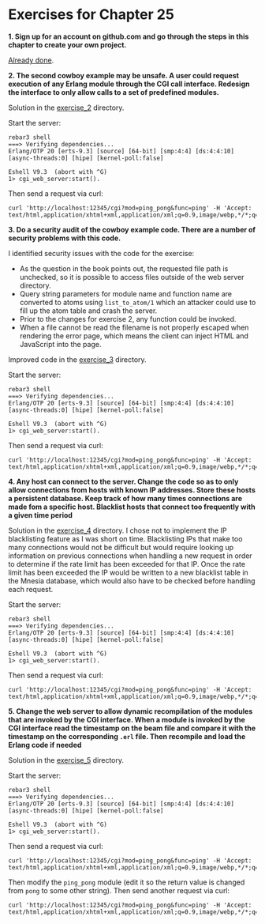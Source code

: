 # Exercises for Chapter 25

**1. Sign up for an account on github.com and go through the steps in this chapter to create your own project.**

[Already done](https://github.com/Stratus3D).

**2. The second cowboy example may be unsafe. A user could request execution of any Erlang module through the CGI call interface. Redesign the interface to only allow calls to a set of predefined modules.**

Solution in the [exercise_2](exercise_2/) directory.

Start the server:

```
rebar3 shell
===> Verifying dependencies...
Erlang/OTP 20 [erts-9.3] [source] [64-bit] [smp:4:4] [ds:4:4:10] [async-threads:0] [hipe] [kernel-poll:false]

Eshell V9.3  (abort with ^G)
1> cgi_web_server:start().
```

Then send a request via curl:

```
curl 'http://localhost:12345/cgi?mod=ping_pong&func=ping' -H 'Accept: text/html,application/xhtml+xml,application/xml;q=0.9,image/webp,*/*;q=0.8'
```

**3. Do a security audit of the cowboy example code. There are a number of security problems with this code.**

I identified security issues with the code for the exercise:

* As the question in the book points out, the requested file path is unchecked, so it is possible to access files outside of the web server directory.
* Query string parameters for module name and function name are converted to atoms using `list_to_atom/1` which an attacker could use to fill up the atom table and crash the server.
* Prior to the changes for exercise 2, any function could be invoked.
* When a file cannot be read the filename is not properly escaped when rendering the error page, which means the client can inject HTML and JavaScript into the page.

Improved code in the [exercise_3](exercise_3/) directory.

Start the server:

```
rebar3 shell
===> Verifying dependencies...
Erlang/OTP 20 [erts-9.3] [source] [64-bit] [smp:4:4] [ds:4:4:10] [async-threads:0] [hipe] [kernel-poll:false]

Eshell V9.3  (abort with ^G)
1> cgi_web_server:start().
```

Then send a request via curl:

```
curl 'http://localhost:12345/cgi?mod=ping_pong&func=ping' -H 'Accept: text/html,application/xhtml+xml,application/xml;q=0.9,image/webp,*/*;q=0.8'
```

**4. Any host can connect to the server. Change the code so as to only allow connections from hosts with known IP addresses. Store these hosts a persistent database. Keep track of how many times connections are made fom a specific host. Blacklist hosts that connect too frequently with a given time period**

Solution in the [exercise_4](exercise_4/) directory. I chose not to implement the IP blacklisting feature as I was short on time. Blacklisting IPs that make too many connections would not be difficult but would require looking up information on previous connections when handling a new request in order to determine if the rate limit has been exceeded for that IP. Once the rate limit has been exceeded the IP would be written to a new blacklist table in the Mnesia database, which would also have to be checked before handling each request.

Start the server:

```
rebar3 shell
===> Verifying dependencies...
Erlang/OTP 20 [erts-9.3] [source] [64-bit] [smp:4:4] [ds:4:4:10] [async-threads:0] [hipe] [kernel-poll:false]

Eshell V9.3  (abort with ^G)
1> cgi_web_server:start().
```

Then send a request via curl:

```
curl 'http://localhost:12345/cgi?mod=ping_pong&func=ping' -H 'Accept: text/html,application/xhtml+xml,application/xml;q=0.9,image/webp,*/*;q=0.8'
```

**5. Change the web server to allow dynamic recompilation of the modules that are invoked by the CGI interface. When a module is invoked by the CGI interface read the timestamp on the beam file and compare it with the timestamp on the corresponding `.erl` file. Then recompile and load the Erlang code if needed**

Solution in the [exercise_5](exercise_5/) directory.

Start the server:

```
rebar3 shell
===> Verifying dependencies...
Erlang/OTP 20 [erts-9.3] [source] [64-bit] [smp:4:4] [ds:4:4:10] [async-threads:0] [hipe] [kernel-poll:false]

Eshell V9.3  (abort with ^G)
1> cgi_web_server:start().
```

Then send a request via curl:

```
curl 'http://localhost:12345/cgi?mod=ping_pong&func=ping' -H 'Accept: text/html,application/xhtml+xml,application/xml;q=0.9,image/webp,*/*;q=0.8'
```

Then modify the `ping_pong` module (edit it so the return value is changed from `pong` to some other string). Then send another request via curl:

```
curl 'http://localhost:12345/cgi?mod=ping_pong&func=ping' -H 'Accept: text/html,application/xhtml+xml,application/xml;q=0.9,image/webp,*/*;q=0.8'
```
